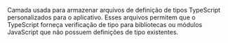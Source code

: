 Camada usada para armazenar arquivos de definição de tipos TypeScript personalizados para o aplicativo. Esses arquivos permitem que o TypeScript forneça verificação de tipo para bibliotecas ou módulos JavaScript que não possuem definições de tipo existentes.